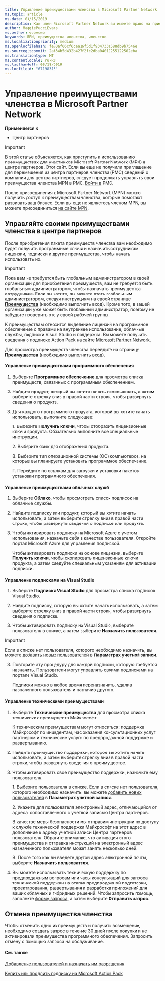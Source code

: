 ```yaml
---
title: Управление преимуществами членства в Microsoft Partner Network | Центр партнеров
ms.topic: article
ms.date: 03/15/2019
description: Как член Microsoft Partner Network вы имеете право на приобретение определенных преимуществ. Объясняется, как активировать и контролировать свои преимущества членства в центре партнеров.
author: MaggiePucciEvans
ms.author: evansma
keywords: MPN, преимущества членства, членство
ms.localizationpriority: medium
ms.openlocfilehash: fe70af06cf6cea16f5d1f934733a588db9b7546e
ms.sourcegitcommit: 2ab34b5d432b427f2fc2dba04019255122502eba
ms.translationtype: MT
ms.contentlocale: ru-RU
ms.lasthandoff: 06/18/2019
ms.locfileid: "67198315"
---
```

# <a name="manage-your-microsoft-partner-network-membership-benefits"></a>Управление преимуществами членства в Microsoft Partner Network

**Применяется к**

-  Центр партнеров

>[!IMPORTANT]
>В этой статье объясняется, как приступить к использованию преимуществах для участников Microsoft Partner Network (MPN) в центре партнеров. Этот сайт. Если вы еще не получили приглашение для перемещения из центра партнеров членства (PMC) сведений о компании для центра партнеров, следует продолжать управлять свои преимущества членства MPN в PMC. [Войти в](https://partner.microsoft.com/_login?authType=OpenIdConnect) PMC.   

После присоединения к Microsoft Partner Network (MPN) можно получить доступ к преимуществам членства, которые помогают развивать ваш бизнес. Если вы еще не являетесь членом MPN, вы можете присоединиться [на сайте MPN](https://partner.microsoft.com/membership).


## <a name="manage-your-membership-benefits-in-the-partner-center"></a>Управляйте своими преимуществами членства в центре партнеров

После приобретения пакета преимуществ членства вам необходимо будет получить программные ключи и назначить сотрудникам лицензии, подписки и другие преимущества, чтобы начать использовать их. 

>[!IMPORTANT]
>Пока вам не требуется быть глобальным администратором в своей организации для приобретения преимуществ, вам не требуется быть глобальным администратором, чтобы назначать преимущества сотрудникам.  Если вы хотите, вы можете стать глобальным администратором, следуя инструкциям на своей странице [**Преимущества**](https://partnercenter.microsoft.com/pcv/partnership/benefits) (необходимо выполнить вход). Кроме того, в вашей организации уже может быть глобальный администратор, поэтому не забудьте проверить это у своей рабочей группы.

К преимуществам относится выделение лицензий на программное обеспечение с правами на внутреннее использование, облачные службы, подписки Visual Studio и поддержка. Вы можете получить сведения о подписке Action Pack на сайте [Microsoft Partner Network](https://partner.microsoft.com/membership/internal-use-software).  

Для просмотра преимуществ членства перейдите на страницу [**Преимущества**](https://partnercenter.microsoft.com/pcv/partnership/benefits) (необходимо выполнить вход).

#### <a name="manage-software-benefits"></a>Управление преимуществами программного обеспечения

1.  Выберите **Программное обеспечение** для просмотра списка преимуществ, связанных с программным обеспечением. 

2.  Найдите продукт, который вы хотите начать использовать, а затем выберите стрелку вниз в правой части строки, чтобы развернуть сведения о продукте. 

3. Для каждого программного продукта, который вы хотите начать использовать, выполните следующее:

    1\. Выберите **Получить ключи**, чтобы отобразить лицензионные ключи продукта. Обязательно выполните все специальные инструкции.

    2\. Выберите язык для отображения продукта.

    В. Выберите тип операционной системы (ОС) компьютеров, на которые вы планируете установить программное обеспечение.

    Г. Перейдите по ссылкам для загрузки и установки пакетов установки программного обеспечения.


#### <a name="manage-cloud-services-benefits"></a>Управление преимуществами облачных служб

1. Выберите **Облако**, чтобы просмотреть список подписок на облачные службы.

2. Найдите подписку или продукт, который вы хотите начать использовать, а затем выберите стрелку вниз в правой части строки, чтобы развернуть сведения о подписке или продукте. 

3. Чтобы активировать подписку на Microsoft Azure с учетом использования, назначьте себя в качестве пользователя. Откройте портал Microsoft Azure для управления подпиской.

    Чтобы активировать подписки на основе лицензии, выберите **Получить ключи**, чтобы скопировать лицензионные ключи продукта, а затем следуйте специальным указаниям для активации подписки.  


#### <a name="manage-visual-studio-subscriptions"></a>Управление подписками на Visual Studio

1. Выберите **Подписки Visual Studio** для просмотра списка подписок Visual Studio. 

2. Найдите подписку, которую вы хотите начать использовать, а затем выберите стрелку вниз в правой части строки, чтобы развернуть сведения о подписке. 

3. Чтобы активировать подписку на Visual Studio, выберите пользователя в списке, а затем выберите **Назначить пользователя**. 

> [!IMPORTANT]  
> Если в списке нет пользователя, которого необходимо назначить, вы можете [добавить новых пользователей](create-user-accounts-and-set-permissions.md) в **Параметрах учетной записи**.

3. Повторите эту процедуру для каждой подписки, которую требуется назначить. Пользователи могут управлять своими подписками на портале Visual Studio. 

    Подписки можно в любое время переназначить, удалив назначенного пользователя и назначив другого. 

#### <a name="manage-technical-benefits"></a>Управление техническими преимуществами

1. Выберите **Технические преимущества** для просмотра списка технических преимуществ Майкрософт.

    К техническим преимуществам могут относиться: поддержка Майкрософт по инцидентам, час оказания консультационных услуг партнером и технические услуги по предпродажной поддержке и развертыванию.   

2. Найдите преимущество поддержки, которое вы хотите начать использовать, а затем выберите стрелку вниз в правой части строки, чтобы развернуть сведения о преимуществе. 

3. Чтобы активировать свое преимущество поддержки, назначьте ему пользователя. 
   
    1\.  Выберите пользователя в списке. Если в списке нет пользователя, которого необходимо назначить, вы можете [добавить новых пользователей](create-user-accounts-and-set-permissions.md) в **Параметрах учетной записи**.

    2\.  Укажите для пользователя электронный адрес, отличающийся от адреса, сопоставленного с учетной записью Центра партнеров. 
    
    В качестве меры безопасности мы отправим инструкции по доступу к службе технической поддержки Майкрософт на этот адрес в дополнение к адресу учетной записи Центра партнеров пользователя. Обратите внимание, что активация этого преимущества и отправка инструкций на электронный адрес назначенного пользователя может занять несколько дней.    
    
    В.  После того как вы введете другой адрес электронной почты, выберите **Назначить пользователя**. 

4. Вы можете использовать техническую поддержку по предпродажным вопросам или часы консультаций для запроса технической поддержки на этапах предпродажной подготовки, проектирования, развертывания и разработки приложений для ваших облачных и гибридных решений. Чтобы запросить помощь, заполните [форму запроса](https://partnercenter.microsoft.com/pcv/partnership/benefits/createadvisoryhoursservicerequest
), а затем выберите **Отправить запрос**.

## <a name="cancel-a-membership-benefit"></a>Отмена преимущества членства

Чтобы отменить одно из преимуществ и получить возмещение, необходимо создать запрос в течение 30 дней после покупки и не активировали преимущества программного обеспечения. Запросить отмену с помощью запроса на обслуживание.


#### <a name="see-also"></a>См. также

[Добавление пользователей и назначать им разрешения](create-user-accounts-and-set-permissions.md)

[Купить или продлить подписку на Microsoft Action Pack](mpn-get-action-pack.md)


